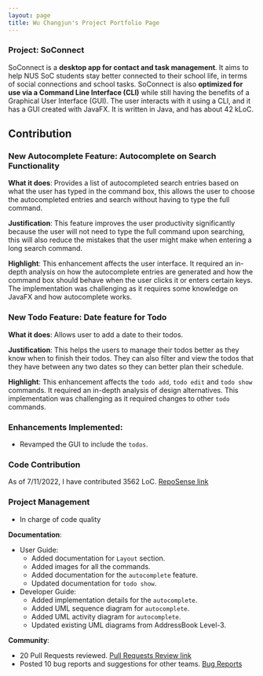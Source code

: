 ```yaml
---
layout: page
title: Wu Changjun's Project Portfolio Page
---
```


### Project: SoConnect

SoConnect is a **desktop app for contact and task management**. It aims to help NUS SoC students stay better connected to their school life, in terms of social connections and school tasks. SoConnect is also **optimized for use via a Command Line Interface (CLI)** while still having the benefits of a Graphical User Interface (GUI). The user interacts with it using a CLI, and it has a GUI created with JavaFX. It is written in Java, and has about 42 kLoC.


## Contribution

### New Autocomplete Feature: Autocomplete on Search Functionality

**What it does**: Provides a list of autocompleted search entries based on what the user has typed in the command box, this allows the user to choose the autocompleted entries and search without having to type the full command.

**Justification**: This feature improves the user productivity significantly because the user will not need to type the full command upon searching, this will also reduce the mistakes that the user might make when entering a long search command.

**Highlight**: This enhancement affects the user interface. It required an in-depth analysis on how the autocomplete entries are generated and how the command box should behave when the user clicks it or enters certain keys. The implementation was challenging as it requires some knowledge on JavaFX and how autocomplete works.

### New Todo Feature: Date feature for Todo

**What it does**: Allows user to add a date to their todos.

**Justification**: This helps the users to manage their todos better as they know when to finish their todos. They can also filter and view the todos that they have between any two dates so they can better plan their schedule.

**Highlight**: This enhancement affects the `todo add`, `todo edit` and `todo show` commands. It required an in-depth analysis of design alternatives. This implementation was challenging as it required changes to other `todo` commands.

### Enhancements Implemented:
* Revamped the GUI to include the `todos`.

### Code Contribution
As of 7/11/2022, I have contributed 3562 LoC. [RepoSense link](https://nus-cs2103-ay2223s1.github.io/tp-dashboard/?search=ugholaf&breakdown=true)


### Project Management
* In charge of code quality

**Documentation**:
* User Guide:
  * Added documentation for `Layout` section.
  * Added images for all the commands.
  * Added documentation for the `autocomplete` feature.
  * Updated documentation for `todo show`.
* Developer Guide: 
  * Added implementation details for the `autocomplete`.
  * Added UML sequence diagram for `autocomplete`.
  * Added UML activity diagram for `autocomplete`.
  * Updated existing UML diagrams from AddressBook Level-3.

**Community**:
* 20 Pull Requests reviewed. [Pull Requests Review link](https://github.com/AY2223S1-CS2103T-W15-1/tp/pulls?q=is%3Apr+is%3Aclosed+reviewed-by%3AUgholaf)
* Posted 10 bug reports and suggestions for other teams. [Bug Reports](https://github.com/Ugholaf/ped/issues)